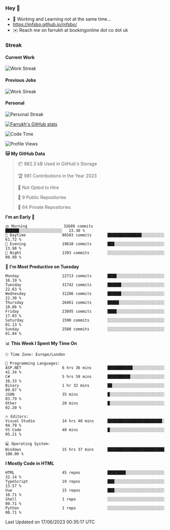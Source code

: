 ### Hey 👋

- 🏃 Working and Learning not at the same time...
- https://mfsbo.github.io/mfsbo/
- ✉️ Reach me on farrukh at bookingonline dot co dot uk

### Streak
#### Current Work
![Work Streak](https://streak-stats.demolab.com/?user=mfsbo)
#### Previous Jobs
![Work Streak](https://streak-stats.demolab.com/?user=farrukhcw)
#### Personal
![Personal Streak](https://streak-stats.demolab.com/?user=farrukhsubhani)

[![Farrukh's GitHub stats](https://github-readme-stats.vercel.app/api?username=mfsbo&hide=stars&count_private=true)](https://github.com/mfsbo/)

<!--START_SECTION:waka-->
![Code Time](http://img.shields.io/badge/Code%20Time-315%20hrs%201%20min-blue)

![Profile Views](http://img.shields.io/badge/Profile%20Views-12-blue)

**🐱 My GitHub Data** 

> 📦 882.3 kB Used in GitHub's Storage 
 > 
> 🏆 981 Contributions in the Year 2023
 > 
> 🚫 Not Opted to Hire
 > 
> 📜 9 Public Repositories 
 > 
> 🔑 64 Private Repositories 
 > 
**I'm an Early 🐤** 

```text
🌞 Morning                32689 commits       ██████░░░░░░░░░░░░░░░░░░░   23.30 % 
🌆 Daytime                86583 commits       ███████████████░░░░░░░░░░   61.72 % 
🌃 Evening                19610 commits       ███░░░░░░░░░░░░░░░░░░░░░░   13.98 % 
🌙 Night                  1393 commits        ░░░░░░░░░░░░░░░░░░░░░░░░░   00.99 % 
```
📅 **I'm Most Productive on Tuesday** 

```text
Monday                   22713 commits       ████░░░░░░░░░░░░░░░░░░░░░   16.19 % 
Tuesday                  31742 commits       ██████░░░░░░░░░░░░░░░░░░░   22.63 % 
Wednesday                31286 commits       ██████░░░░░░░░░░░░░░░░░░░   22.30 % 
Thursday                 26461 commits       █████░░░░░░░░░░░░░░░░░░░░   18.86 % 
Friday                   23895 commits       ████░░░░░░░░░░░░░░░░░░░░░   17.03 % 
Saturday                 1590 commits        ░░░░░░░░░░░░░░░░░░░░░░░░░   01.13 % 
Sunday                   2588 commits        ░░░░░░░░░░░░░░░░░░░░░░░░░   01.84 % 
```


📊 **This Week I Spent My Time On** 

```text
🕑︎ Time Zone: Europe/London

💬 Programming Languages: 
ASP.NET                  6 hrs 36 mins       ███████████░░░░░░░░░░░░░░   42.34 % 
C#                       5 hrs 59 mins       ██████████░░░░░░░░░░░░░░░   38.33 % 
Binary                   1 hr 32 mins        ██░░░░░░░░░░░░░░░░░░░░░░░   09.87 % 
JSON                     35 mins             █░░░░░░░░░░░░░░░░░░░░░░░░   03.79 % 
Other                    20 mins             █░░░░░░░░░░░░░░░░░░░░░░░░   02.20 % 

🔥 Editors: 
Visual Studio            14 hrs 48 mins      ████████████████████████░   94.79 % 
VS Code                  48 mins             █░░░░░░░░░░░░░░░░░░░░░░░░   05.21 % 

💻 Operating System: 
Windows                  15 hrs 37 mins      █████████████████████████   100.00 % 
```

**I Mostly Code in HTML** 

```text
HTML                     45 repos            ████████░░░░░░░░░░░░░░░░░   32.14 % 
TypeScript               19 repos            ███░░░░░░░░░░░░░░░░░░░░░░   13.57 % 
Vue                      15 repos            ███░░░░░░░░░░░░░░░░░░░░░░   10.71 % 
Shell                    1 repo              ░░░░░░░░░░░░░░░░░░░░░░░░░   00.71 % 
Python                   1 repo              ░░░░░░░░░░░░░░░░░░░░░░░░░   00.71 % 
```




 Last Updated on 17/06/2023 00:35:17 UTC
<!--END_SECTION:waka-->
<!--
**mfsbo/mfsbo** is a ✨ _special_ ✨ repository because its `README.md` (this file) appears on your GitHub profile.

Here are some ideas to get you started:

- 🔭 I’m currently working on ...
- 🌱 I’m currently learning ...
- 👯 I’m looking to collaborate on ...
- 🤔 I’m looking for help with ...
- 💬 Ask me about ...
- 📫 How to reach me: ...
- 😄 Pronouns: ...
- ⚡ Fun fact: ...
-->
